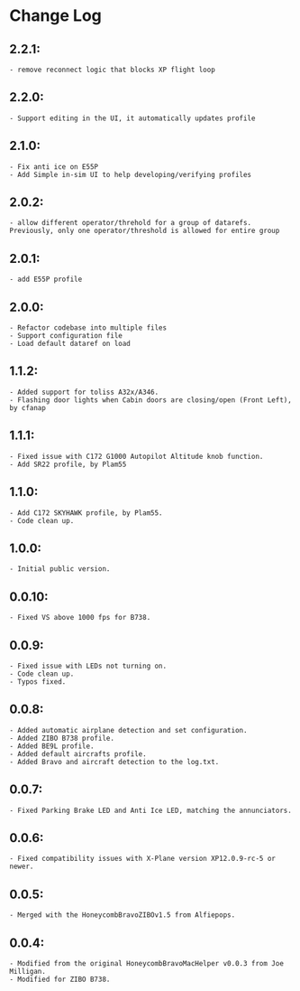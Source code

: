 # Change Log
## 2.2.1:
    - remove reconnect logic that blocks XP flight loop
## 2.2.0:
    - Support editing in the UI, it automatically updates profile
## 2.1.0:
    - Fix anti ice on E55P
    - Add Simple in-sim UI to help developing/verifying profiles
## 2.0.2:
    - allow different operator/threhold for a group of datarefs. Previously, only one operator/threshold is allowed for entire group
## 2.0.1:
    - add E55P profile
## 2.0.0:
    - Refactor codebase into multiple files
    - Support configuration file 
    - Load default dataref on load
## 1.1.2:	
    - Added support for toliss A32x/A346.
    - Flashing door lights when Cabin doors are closing/open (Front Left), by cfanap
## 1.1.1:	
    - Fixed issue with C172 G1000 Autopilot Altitude knob function.
    - Add SR22 profile, by Plam55
## 1.1.0:	
    - Add C172 SKYHAWK profile, by Plam55.
    - Code clean up.
## 1.0.0:	
    - Initial public version.
## 0.0.10:	
    - Fixed VS above 1000 fps for B738.
## 0.0.9:	
    - Fixed issue with LEDs not turning on.
    - Code clean up.
    - Typos fixed.
## 0.0.8:	
    - Added automatic airplane detection and set configuration.
    - Added ZIBO B738 profile.
    - Added BE9L profile.
    - Added default aircrafts profile.
    - Added Bravo and aircraft detection to the log.txt.
## 0.0.7:	
    - Fixed Parking Brake LED and Anti Ice LED, matching the annunciators.
## 0.0.6:	
    - Fixed compatibility issues with X-Plane version XP12.0.9-rc-5 or newer.
## 0.0.5:	
    - Merged with the HoneycombBravoZIBOv1.5 from Alfiepops.
## 0.0.4:	
    - Modified from the original HoneycombBravoMacHelper v0.0.3 from Joe Milligan.
    - Modified for ZIBO B738.
